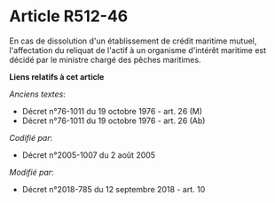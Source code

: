 # Article R512-46

En cas de dissolution d'un établissement de crédit maritime mutuel, l'affectation du reliquat de l'actif à un organisme
d'intérêt maritime est décidé par le ministre chargé des pêches maritimes.

**Liens relatifs à cet article**

_Anciens textes_:

  - Décret n°76-1011 du 19 octobre 1976 - art. 26 (M)
  - Décret n°76-1011 du 19 octobre 1976 - art. 26 (Ab)

_Codifié par_:

  - Décret n°2005-1007 du 2 août 2005

_Modifié par_:

  - Décret n°2018-785 du 12 septembre 2018 - art. 10
